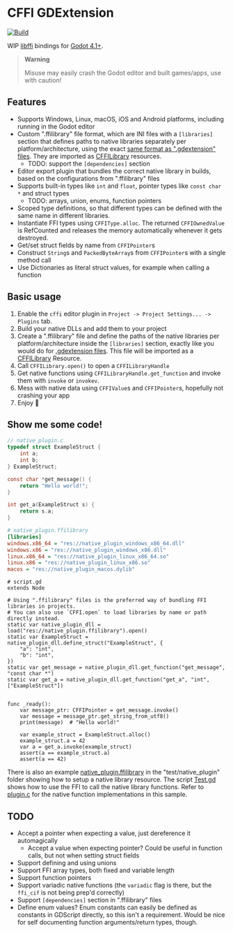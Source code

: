# CFFI GDExtension
[![Build](https://github.com/gilzoide/cffi-gdextension/actions/workflows/.build.yml/badge.svg?branch=main)](https://github.com/gilzoide/cffi-gdextension/actions/workflows/.build.yml)

WIP [libffi](https://github.com/libffi/libffi) bindings for [Godot 4.1+](https://godotengine.org/).

> **Warning**
>
> Misuse may easily crash the Godot editor and built games/apps, use with caution!


## Features
- Supports Windows, Linux, macOS, iOS and Android platforms, including running in the Godot editor
- Custom ".ffilibrary" file format, which are INI files with a `[libraries]` section that defines paths to native libraries separately per platform/architecture, using the exact [same format as ".gdextension" files]((https://docs.godotengine.org/en/stable/tutorials/scripting/gdextension/gdextension_cpp_example.html#using-the-gdextension-module)).
  They are imported as [CFFILibrary](addons/cffi/cffi_library.gd) resources.
  + TODO: support the `[dependencies]` section
- Editor export plugin that bundles the correct native library in builds, based on the configurations from ".ffilibrary" files
- Supports built-in types like `int` and `float`, pointer types like `const char *` and struct types
  + TODO: arrays, union, enums, function pointers
- Scoped type definitions, so that different types can be defined with the same name in different libraries.
- Instantiate FFI types using `CFFIType.alloc`.
  The returned `CFFIOwnedValue` is RefCounted and releases the memory automatically whenever it gets destroyed.
- Get/set struct fields by name from `CFFIPointer`s
- Construct `String`s and `PackedByteArray`s from `CFFIPointer`s with a single method call
- Use Dictionaries as literal struct values, for example when calling a function


## Basic usage
1. Enable the `cffi` editor plugin in `Project -> Project Settings... -> Plugins` tab.
2. Build your native DLLs and add them to your project
3. Create a ".ffilibrary" file and define the paths of the native libraries per platform/architecture inside the `[libraries]` section, exactly like you would do for [.gdextension files](https://docs.godotengine.org/en/stable/tutorials/scripting/gdextension/gdextension_cpp_example.html#using-the-gdextension-module).
   This file will be imported as a [CFFILibrary](addons/cffi/cffi_library.gd) Resource.
4. Call `CFFILibrary.open()` to open a `CFFILibraryHandle`
5. Get native functions using `CFFILibraryHandle.get_function` and invoke them with `invoke` or `invokev`.
6. Mess with native data using `CFFIValue`s and `CFFIPointer`s, hopefully not crashing your app
7. Enjoy 🍾


## Show me some code!
```c
// native_plugin.c
typedef struct ExampleStruct {
    int a;
    int b;
} ExampleStruct;

const char *get_message() {
    return "Hello world!";
}

int get_a(ExampleStruct s) {
    return s.a;
}
```

```ini
# native_plugin.ffilibrary
[libraries]
windows.x86_64 = "res://native_plugin_windows_x86_64.dll"
windows.x86 = "res://native_plugin_windows_x86.dll"
linux.x86_64 = "res://native_plugin_linux_x86_64.so"
linux.x86 = "res://native_plugin_linux_x86.so"
macos = "res://native_plugin_macos.dylib"
```

```gdscript
# script.gd
extends Node

# Using ".ffilibrary" files is the preferred way of bundling FFI libraries in projects.
# You can also use `CFFI.open` to load libraries by name or path directly instead.
static var native_plugin_dll = load("res://native_plugin.ffilibrary").open()
static var ExampleStruct = native_plugin_dll.define_struct("ExampleStruct", {
    "a": "int",
    "b": "int",
})
static var get_message = native_plugin_dll.get_function("get_message", "const char *")
static var get_a = native_plugin_dll.get_function("get_a", "int", ["ExampleStruct"])


func _ready():
    var message_ptr: CFFIPointer = get_message.invoke()
    var message = message_ptr.get_string_from_utf8()
    print(message)  # "Hello world!"

    var example_struct = ExampleStruct.alloc()
    example_struct.a = 42
    var a = get_a.invoke(example_struct)
    assert(a == example_struct.a)
    assert(a == 42)
```

There is also an example [native_plugin.ffilibrary](test/native_plugin/native_plugin.ffilibrary) in the "test/native_plugin" folder showing how to setup a native library resource.
The script [Test.gd](test/Test.gd) shows how to use the FFI to call the native library functions. Refer to [plugin.c](test/native_plugin/plugin.c) for the native function implementations in this sample.


## TODO
- Accept a pointer when expecting a value, just dereference it automagically
  + Accept a value when expecting pointer? Could be useful in function calls, but not when setting struct fields
- Support defining and using unions
- Support FFI array types, both fixed and variable length
- Support function pointers
- Support variadic native functions (the `variadic` flag is there, but the `ffi_cif` is not being prep'd correctly)
- Support `[dependencies]` section in ".ffilibrary" files
- Define enum values?
  Enum constants can easily be defined as constants in GDScript directly, so this isn't a requirement.
  Would be nice for self documenting function arguments/return types, though.